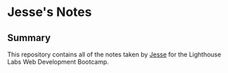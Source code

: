 # Jesse's Notes

## Summary

This repository contains all of the notes taken by [Jesse](https://github.com/jshenlive) for the Lighthouse Labs Web Development Bootcamp.
